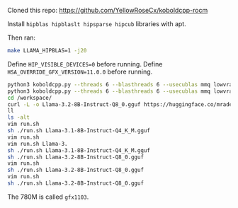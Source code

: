Cloned this repo: https://github.com/YellowRoseCx/koboldcpp-rocm

Install `hipblas hipblaslt hipsparse hipcub` libraries with apt.

Then ran:
```sh
make LLAMA_HIPBLAS=1 -j20
```

Define `HIP_VISIBLE_DEVICES=0` before running.
Define `HSA_OVERRIDE_GFX_VERSION=11.0.0` before running.

```sh
python3 koboldcpp.py --threads 6 --blasthreads 6 --usecublas mmq lowvram --gpulayers 18 --blasbatchsize 256 --contextsize 8192 --model Llama-3.1-8B-Instruct-Q4_K_M.gguf
python3 koboldcpp.py --threads 6 --blasthreads 6 --usecublas mmq lowvram --gpulayers 24 --blasbatchsize 256 --contextsize 8192 --model Llama-3.1-8B-Instruct-Q4_K_M.gguf
cd /workspace/
curl -L -o Llama-3.2-8B-Instruct-Q8_0.gguf https://huggingface.co/mradermacher/Llama-3.2-8B-Instruct-GGUF/resolve/main/Llama-3.2-8B-Instruct.Q8_0.gguf?download=true
ll
ls -alt
vim run.sh
sh ./run.sh Llama-3.1-8B-Instruct-Q4_K_M.gguf
vim run.sh
vim run.sh Llama-3.
sh ./run.sh Llama-3.1-8B-Instruct-Q4_K_M.gguf
sh ./run.sh Llama-3.2-8B-Instruct-Q8_0.gguf
vim run.sh
sh ./run.sh Llama-3.2-8B-Instruct-Q8_0.gguf
vim run.sh
sh ./run.sh Llama-3.2-8B-Instruct-Q8_0.gguf
```

The 780M is called `gfx1103`.
